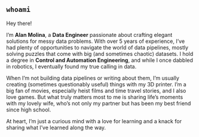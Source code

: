 ## `whoami`

Hey there!

I’m **Alan Molina**, a **Data Engineer** passionate about crafting elegant solutions for messy data problems. With over 5 years of experience, I’ve had plenty of opportunities to navigate the world of data pipelines, mostly solving puzzles that come with big (and sometimes chaotic) datasets. I hold a degree in **Control and Automation Engineering**, and while I once dabbled in robotics, I eventually found my true calling in data.

When I’m not building data pipelines or writing about them, I’m usually creating (sometimes questionably useful) things with my 3D printer. I’m a big fan of movies, especially heist films and time travel stories, and I also love games. But what truly matters most to me is sharing life’s moments with my lovely wife, who’s not only my partner but has been my best friend since high school.

At heart, I’m just a curious mind with a love for learning and a knack for sharing what I’ve learned along the way.

<!---
---
<img alt="Python" src="https://img.shields.io/badge/Python-3776AB.svg?style=flat&logo=Python&logoColor=white"/> <img alt="Databricks" src="https://img.shields.io/badge/Databricks-FF3621.svg?style=flat&logo=Databricks&logoColor=white"/>
--->
